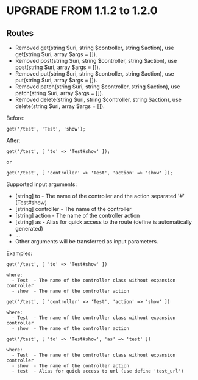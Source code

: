 UPGRADE FROM 1.1.2 to 1.2.0
===========================

Routes
------

 * Removed get(string $uri, string $controller, string $action), use get(string $uri, array $args = []).
 * Removed post(string $uri, string $controller, string $action), use post(string $uri, array $args = []).
 * Removed put(string $uri, string $controller, string $action), use put(string $uri, array $args = []).
 * Removed patch(string $uri, string $controller, string $action), use patch(string $uri, array $args = []).
 * Removed delete(string $uri, string $controller, string $action), use delete(string $uri, array $args = []).
 
 Before:
 ```
 get('/test', 'Test', 'show');
 ```
 
 After:
 ```
 get('/test', [ 'to' => 'Test#show' ]);
 
 or
 
 get('/test', [ 'controller' => 'Test', 'action' => 'show' ]);
 ```
 
Supported input arguments:
 - [string] to            - The name of the controller and the action separated '#' (Test#show)
 - [string] controller    - The name of the controller
 - [string] action        - The name of the controller action
 - [string] as            - Alias for quick access to the route (define is automatically generated)
 - ...
 - Other arguments will be transferred as input parameters.
 
Examples:
```
get('/test', [ 'to' => 'Test#show' ])

where:
  - Test  - The name of the controller class without expansion controller
  - show  - The name of the controller action
```
```
get('/test', [ 'controller' => 'Test', 'action' => 'show' ])

where:
  - Test  - The name of the controller class without expansion controller
  - show  - The name of the controller action
```
```
get('/test', [ 'to' => 'Test#show', 'as' => 'test' ])

where:
  - Test  - The name of the controller class without expansion controller
  - show  - The name of the controller action
  - test  - Alias for quick access to url (use define 'test_url')
```
